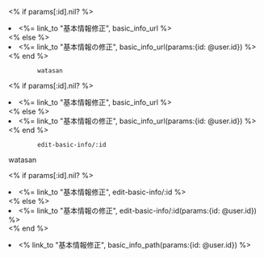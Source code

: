 <% if params[:id].nil? %>
              <li><%= link_to "基本情報修正", basic_info_url %></li>
            <% else %>
              <li><%= link_to "基本情報の修正", basic_info_url(params:{id: @user.id}) %></li>
            <% end %>
            
            
            
            watasan
<% if params[:id].nil? %>
              <li><%= link_to "基本情報修正", basic_info_url %></li>
            <% else %>
              <li><%= link_to "基本情報の修正", basic_info_url(params:{id: @user.id}) %></li>
            <% end %>
            
            
            
            
            edit-basic-info/:id
            
            
watasan

<% if params[:id].nil? %>
              <li><%= link_to "基本情報修正", edit-basic-info/:id %></li>
            <% else %>
              <li><%= link_to "基本情報の修正", edit-basic-info/:id(params:{id: @user.id}) %></li>
            <% end %>
            
            
            
<li><% link_to "基本情報修正", basic_info_path(params:{id: @user.id}) %></li>